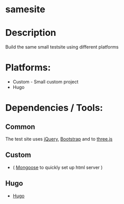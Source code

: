 # samesite

# Description

Build the same small testsite using different platforms

# Platforms:

* Custom - Small custom project
* Hugo

# Dependencies / Tools:

## Common

The test site uses [jQuery](https://jquery.com/), [Bootstrap](http://getbootstrap.com/) and to [three.js](https://threejs.org/)

## Custom

* ( [Mongoose](https://github.com/cesanta/mongoose) to quickly set up html server )

## Hugo

* [Hugo](https://gohugo.io/overview/introduction/)
